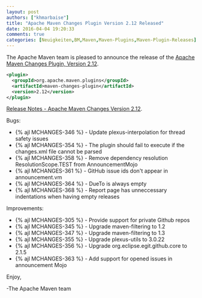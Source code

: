```yaml
---
layout: post
authors: ["khmarbaise"]
title: "Apache Maven Changes Plugin Version 2.12 Released"
date: 2016-04-04 19:20:33
comments: true
categories: [Neuigkeiten,BM,Maven,Maven-Plugins,Maven-Plugin-Releases]
---
```

The Apache Maven team is pleased to announce the release of the 
[Apache Maven Changes Plugin, Version 2.12](http://maven.apache.org/plugins/maven-changes-plugin).


``` xml
<plugin>
  <groupId>org.apache.maven.plugins</groupId>
  <artifactId>maven-changes-plugin</artifactId>
  <version>2.12</version>
</plugin>
```

<!-- more -->

[Release Notes - Apache Maven Changes Version 2.12](https://issues.apache.org/jira/secure/ReleaseNote.jspa?projectId=12317222&version=12330385).

Bugs:

 * {% ajl MCHANGES-346 %} -  Update plexus-interpolation for thread safety issues
 * {% ajl MCHANGES-354 %} -  The plugin should fail to execute if the changes.xml file cannot be parsed
 * {% ajl MCHANGES-358 %} -  Remove dependency resolution ResolutionScope.TEST  from AnnouncementMojo
 * {% ajl MCHANGES-361 %} -  GitHub issue ids don't appear in announcement.vm
 * {% ajl MCHANGES-364 %} -  DueTo is always empty
 * {% ajl MCHANGES-368 %} -  Report page has unneccessary indentations when having empty releases

Improvements:

 * {% ajl MCHANGES-305 %} -  Provide support for private Github repos
 * {% ajl MCHANGES-345 %} -  Upgrade maven-filtering to 1.2
 * {% ajl MCHANGES-347 %} -  Upgrade maven-filtering to 1.3
 * {% ajl MCHANGES-355 %} -  Upgrade plexus-utils to 3.0.22
 * {% ajl MCHANGES-356 %} -  Upgrade org.eclipse.egit.github.core to 2.1.5
 * {% ajl MCHANGES-363 %} -  Add support for opened issues in announcement Mojo


Enjoy,

-The Apache Maven team

